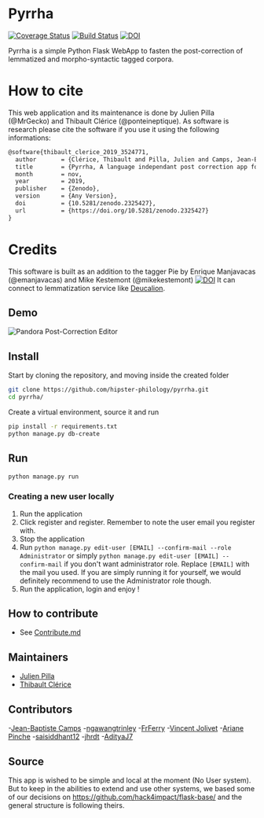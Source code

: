 Pyrrha
======

[![Coverage Status](https://coveralls.io/repos/github/hipster-philology/ppyrrha/badge.svg?branch=master)](https://coveralls.io/github/hipster-philology/pyrrha?branch=dev)
[![Build Status](https://travis-ci.org/hipster-philology/pyrrha.svg?branch=master)](https://travis-ci.org/hipster-philology/pyrrha)
[![DOI](https://zenodo.org/badge/DOI/10.5281/zenodo.2325427.svg)](https://doi.org/10.5281/zenodo.2325427)


Pyrrha is a simple Python Flask WebApp to fasten the post-correction
of lemmatized and morpho-syntactic tagged corpora.

# How to cite

This web application and its maintenance is done by Julien Pilla (@MrGecko) and Thibault Clérice (@ponteineptique). As software is research
please cite the software if you use it using the following informations:

```latex
@software{thibault_clerice_2019_3524771,
  author       = {Clérice, Thibault and Pilla, Julien and Camps, Jean-Baptiste and Jolivet, Vincent and Pinche, Ariane},
  title        = {Pyrrha, A language independant post correction app for POS and lemmatization},
  month        = nov,
  year         = 2019,
  publisher    = {Zenodo},
  version      = {Any Version},
  doi          = {10.5281/zenodo.2325427},
  url          = {https://doi.org/10.5281/zenodo.2325427}
}
```

# Credits

This software is built as an addition to the tagger Pie by Enrique Manjavacas (@emanjavacas) and Mike Kestemont (@mikekestemont) [![DOI](https://zenodo.org/badge/131014015.svg)](https://zenodo.org/badge/latestdoi/131014015)
It can connect to lemmatization service like [Deucalion](https://github.com/chartes/deucalion-chartes).

## Demo
![Pandora Post-Correction Editor](./demo.gif)

## Install

Start by cloning the repository, and moving inside the created folder

```bash
git clone https://github.com/hipster-philology/pyrrha.git
cd pyrrha/
```

Create a virtual environment, source it and run

```bash
pip install -r requirements.txt
python manage.py db-create
```

## Run

```bash
python manage.py run
```

### Creating a new user locally

1. Run the application
2. Click register and register. Remember to note the user email you register with.
3. Stop the application
4. Run `python manage.py edit-user [EMAIL] --confirm-mail --role Administrator` or simply 
`python manage.py edit-user [EMAIL] --confirm-mail` if you don't want administrator role. Replace `[EMAIL]`
with the mail you used. If you are simply running it for yourself, we would definitely recommend to use the Administrator role though.
5. Run the application, login and enjoy !

## How to contribute

- See [Contribute.md](CONTRIBUTING.md)

## Maintainers

- [Julien Pilla](https://github.com/MrGecko)
- [Thibault Clérice](https://github.com/ponteineptique)

## Contributors

-[Jean-Baptiste Camps](https://github.com/Jean-Baptiste-Camps)
-[ngawangtrinley](https://github.com/ngawangtrinley)
-[FrFerry](https://github.com/FrFerry)
-[Vincent Jolivet](https://github.com/architexte)
-[Ariane Pinche](https://github.com/ArianePinche)
-[saisiddhant12](https://github.com/saisiddhant12)
-[jhrdt](https://github.com/jhrdt)
-[AdityaJ7](https://github.com/AdityaJ7)

## Source

This app is wished to be simple and local at the moment (No User system). But to keep in the abilities to extend and use
other systems, we based some of our decisions on https://github.com/hack4impact/flask-base/ and the general structure is following theirs.
